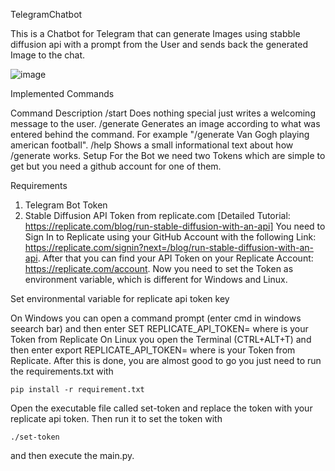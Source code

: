 TelegramChatbot


This is a Chatbot for Telegram that can generate Images using  stabble diffusion api with a prompt from the User and sends back the generated Image to the chat.

![image](https://github.com/abhistorm/Stable-TGBot-master/assets/74293846/e41d7824-c425-497e-902b-587fe50a8270)


Implemented Commands

Command	Description
/start	Does nothing special just writes a welcoming message to the user.
/generate Generates an image according to what was entered behind the command. For example "/generate Van Gogh playing american football".
/help	Shows a small informational text about how /generate works.
Setup
For the Bot we need two Tokens which are simple to get but you need a github account for one of them.

Requirements 

1. Telegram Bot Token
2. Stable Diffusion API Token from replicate.com [Detailed Tutorial: https://replicate.com/blog/run-stable-diffusion-with-an-api]
You need to Sign In to Replicate using your GitHub Account with the following Link: https://replicate.com/signin?next=/blog/run-stable-diffusion-with-an-api. After that you can find your API Token on your Replicate Account: https://replicate.com/account. Now you need to set the Token as environment variable, which is different for Windows and Linux.

Set environmental variable for replicate api token key

On Windows you can open a command prompt (enter cmd in windows seearch bar) and then enter SET REPLICATE_API_TOKEN=<token> where <token> is your Token from Replicate
On Linux you open the Terminal (CTRL+ALT+T) and then enter export REPLICATE_API_TOKEN=<token> where <token> is your Token from Replicate.
After this is done, you are almost good to go you just need to run the requirements.txt with 
```
pip install -r requirement.txt
```
Open the executable file called set-token and replace the token with your replicate api token. Then run it to set the token with
```
./set-token
```
and then execute the main.py.


